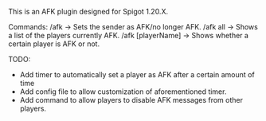This is an AFK plugin designed for Spigot 1.20.X.

Commands:
/afk -> Sets the sender as AFK/no longer AFK.
/afk all -> Shows a list of the players currently AFK.
/afk [playerName] -> Shows whether a certain player is AFK or not.

TODO:
- Add timer to automatically set a player as AFK after a certain amount of time
- Add config file to allow customization of aforementioned timer.
- Add command to allow players to disable AFK messages from other players.
